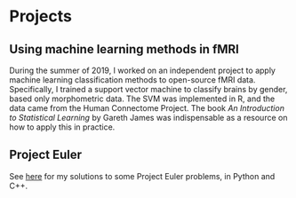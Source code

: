 # Projects
## Using machine learning methods in fMRI
During the summer of 2019, I worked on an independent project to apply machine learning classification methods to open-source fMRI data. Specifically, I trained a support vector machine to classify brains by gender, based only morphometric data. The SVM was implemented in R, and the data came from the Human Connectome Project. The book *An Introduction to Statistical Learning* by Gareth James was indispensable as a resource on how to apply this in practice. 

## Project Euler
See [here](projects/euler.md) for my solutions to some Project Euler problems, in Python and C++.
